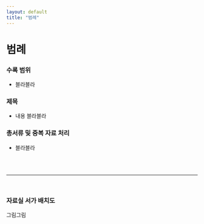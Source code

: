 ```yaml
---
layout: default
title: "범례"
---
```

<div class="py-3 text-center" >
	<div class="container">
		<div class="row">
			<div class="mx-auto col-lg-5 col-md-7 col-10">
				<h1>범례</h1>
			</div>
		</div>
	</div>
</div>

### 수록 범위
- 블라블라

### 제목
- 내용 블라블라

### 총서류 및 중복 자료 처리
- 블라블라

<br><br>
* * *
<br>

### 자료실 서가 배치도

그림그림
